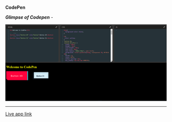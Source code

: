**CodePen**

_**Glimpse of Codepen**_ -

![](codepen-clone-react/public/Screenshot.png)

____________________________________________________________________

[Live app link](https://codepen-c7940.web.app/)
